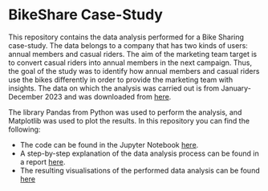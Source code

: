 # BikeShare Case-Study

This repository contains the data analysis performed for a Bike Sharing case-study. The data belongs to a company that has two kinds of users: annual members and casual riders. The aim of the marketing team target is to convert casual riders into annual members in the next campaign. Thus, the goal of the study was to identify how annual members and casual riders use the bikes differently in order to provide the marketing team with insights. The data on which the analysis was carried out is from January-December 2023 and was downloaded from [here](https://divvy-tripdata.s3.amazonaws.com/index.html).

The library Pandas from Python was used to perform the analysis, and Matplotlib was used to plot the results. In this repository you can find the following:
* The code can be found in the Jupyter Notebook [here](https://github.com/SummerKassem/BikeShareCS/blob/main/PythonCode/bike_share_analysis.ipynb). 
* A step-by-step explanation of the data analysis process can be found in a report [here](https://github.com/SummerKassem/BikeShareCS/blob/main/Report/Report.pdf).
* The resulting visualisations of the performed data analysis can be found [here](https://github.com/SummerKassem/BikeShareCS/tree/main/Visualisations)
